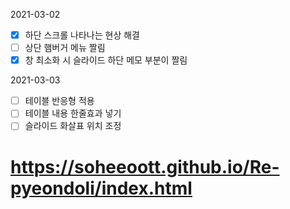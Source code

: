2021-03-02
- [x] 하단 스크롤 나타나는 현상 해결
- [ ] 상단 햄버거 메뉴 짤림
- [x] 창 최소화 시 슬라이드 하단 메모 부분이 짤림

2021-03-03
- [ ] 테이블 반응형 적용
- [ ] 테이블 내용 한줄효과 넣기
- [ ] 슬라이드 화살표 위치 조정

# https://soheeoott.github.io/Re-pyeondoli/index.html